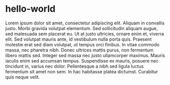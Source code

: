 # hello-world

Lorem ipsum dolor sit amet, consectetur adipiscing elit. Aliquam in convallis justo. Morbi gravida volutpat elementum. Sed sollicitudin aliquam augue, sed malesuada sem placerat eu. Ut at justo ultricies, ornare enim et, viverra elit. Sed volutpat mauris ante, id vestibulum nulla porta quis. Praesent molestie erat sed diam volutpat, ut tempus orci finibus. In vitae commodo massa, nec pharetra nibh. Donec ultrices mattis purus, non fermentum libero mattis sed. Integer sed massa nec justo ullamcorper maximus. Mauris iaculis enim sed accumsan tempus. Suspendisse ex mauris, posuere nec tincidunt in, varius nec dolor. Pellentesque a nibh sed ligula luctus fermentum sit amet non sem. In hac habitasse platea dictumst. Curabitur quis neque velit.
